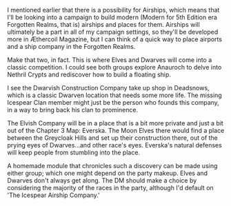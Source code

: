 
I mentioned earlier that there is a possibility for Airships, which means that I'll be looking into a campaign to build modern (Modern for 5th Edition era Forgotten Realms, that is) airships and places for them. Airships will ultimately be a part in all of my campaign settings, so they'll be developed more in Æthercoil Magazine, but I can think of a quick way to place airports and a ship company in the Forgotten Realms.

Make that two, in fact. This is where Elves and Dwarves will come into a classic competition. I could see both groups explore Anauroch to delve into Nethril Crypts and rediscover how to build a floating ship.

I see the Dwarvish Construction Company take up shop in Deadsnows, which is a classic Dwarven location that needs some more life. The missing Icespear Clan member might just be the person who founds this company, in a way to bring back his clan to prominence.

The Elvish Company will be in a place that is a bit more private and just a bit out of the Chapter 3 Map: Everska. The Moon Elves there would find a place between the Greycloak Hills and set up their construction there, out of the prying eyes of Dwarves…and other race's eyes. Everska's natural defenses will keep people from stumbling into the place.

A homemade module that chronicles such a discovery can be made using either group; which one might depend on the party makeup. Elves and Dwarves don't always get along. The DM should make a choice by considering the majority of the races in the party, although I'd default on 'The Icespear Airship Company.'
